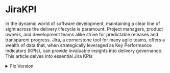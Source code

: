 # JiraKPI
In the dynamic world of software development, maintaining a clear line of sight across the delivery lifecycle is paramount. Project managers, product owners, and development teams alike strive for predictable releases and transparent progress. Jira, a cornerstone tool for many agile teams, offers a wealth of data that, when strategically leveraged as Key Performance Indicators (KPIs), can provide invaluable insights into delivery governance. This article delves into essential Jira KPIs
<details>
  <summary>
Fix Version
    </summary>
Within the Jira ecosystem, the Fix Version acts as a designated release milestone. Think of it as a container that groups specific work items – typically User Stories and Defects – targeted for a particular deployment or release. While Features, which often span multiple releases, are intentionally excluded from direct Fix Version assignment, the Fix Version becomes the focal point for tracking the tangible deliverables within a defined timeframe. Jira's design inherently prevents associating a single work item with multiple Fix Versions. <br> <br>
Organizations commonly establish a yearly release calendar that aligns with their Planning Intervals (PI). A typical PI often spans 6 to 7 two-week sprints, with major releases occurring at the culmination of each PI, resulting in approximately four major releases annually. Minor releases are frequently scheduled every other week. Once this release calendar is in place, the corresponding Fix Versions should be created within Jira by navigating to the project's "Releases" section and selecting "Create Fix Version," where the release name and date are then entered. It's essential that every new work item created in Jira is consistently mapped to a relevant Fix Version. Upon the completion of a release, the corresponding Fix Version should be marked as "Released" only after confirming that all associated work items have been moved to a "Done" status. Any work items that remain incomplete at the release milestone must be promptly reassigned to the Fix Version of the next scheduled release. This review and reassignment of incomplete items should be a periodic practice <br> <br>

Dashboards centered around Fix Versions provide essential visibility into several key aspects of a release. They offer a clear view of the work items planned for a specific milestone, the team's progress towards achieving it, any impediments currently blocking the release, and the status of all open defects. Furthermore, metrics such as scope changes, the burndown rate of work, the overall count and types of defects, impediments and the cycle time of work items within the release are valuable data points that make them strong contenders for insightful release retrospection meetings. <br> <br>
<details>
<br> <br>
  <summary>
   Release Status
  
  </summary>
To visualize the release status effectively within Jira, begin by creating a specific filter. Navigate to the search field, click enter, and input the query fixVersion ="" and project = "", ensuring you replace the empty quotes with the relevant Fix Version, and Project name respectively. Execute the search and save it as a filter, adopting a clear naming convention like "Project name _ Milestone name _ WorkItems." Next, to display this information on a dashboard, navigate to your Jira dashboard and click the "+" sign to create a new dashboard and add a gadget to an existing one. Search for and select the "Issue Statistics" gadget. Configure this gadget by choosing the saved filter you previously created. Set the "Stats Type" to "Status," and select "Yes" for "Show resolved issue stats." Finally, set the "Refresh Interval" to 15 minutes to ensure near real-time updates and click "Save" 

</details>
<details>
  <summary>
Release defect Status
  </summary>
To gain insight into the defect status for a specific release, the process mirrors the release status setup with a refined Jira filter. Begin by navigating to the Jira search field, clicking enter, and entering the query: fixVersion ="" and project = "" and issuetype in (Bug). Remember to replace the empty quotes with the specific Fix Version, and Project namen. Execute this search and save it as a new filter, using a descriptive name such as "Project name _ Milestone name _ Defects." Next, to visualize this defect data on your Jira dashboard, click the "Add gadget" button. Search for and select the "Issue Statistics" gadget. When configuring the gadget, choose the defect-specific filter you just saved. Set the "Stats Type" to "Status," and ensure "Show resolved issue stats" is set to "Yes." Finally, configure the "Refresh Interval" to your desired frequency, such as 15 minutes, and click "Save" 
</details>
<details>
<summary>  Release Impediments</summary>
To effectively monitor blockers within a release, you can create a dedicated Jira filter and display it on a dashboard. Start by navigating to the Jira search field and entering one of the following queries, depending on how blockers are tracked in your instance:
Using "Is blocked by" or "Blocks" links: fixVersion ="" and project = "" and issueLinkType in ("Is blocked by",Blocks)
Using a "Flagged" field: fixVersion ="" and project = "" and "Flagged[Checkboxes]" = Impediment
Remember to replace the empty quotes with the relevant Fix Version and Project name. Execute the chosen search and save it as a filter, using a clear and consistent naming convention like "Project name _ Milestone name _ Blockers."
Once the filter is saved, navigate to your Jira dashboard and click the "Add gadget" button. Search for and select the "Issue Statistics" gadget. Configure this gadget by selecting the blocker-specific filter you just created. Set the "Stats Type" to "Status," and ensure "Show resolved issue stats" is set to "Yes." Finally, set your desired "Refresh Interval," such as 15 minutes, and click "Save" 

</details>
</details>

